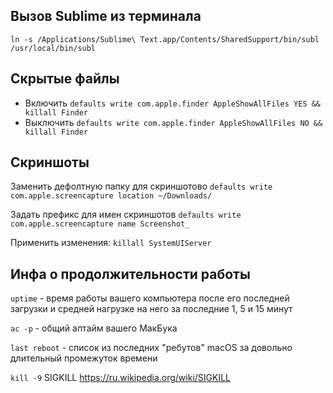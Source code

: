 ## Вызов Sublime из терминала
`ln -s /Applications/Sublime\ Text.app/Contents/SharedSupport/bin/subl /usr/local/bin/subl`


## Скрытые файлы

* Включить `defaults write com.apple.finder AppleShowAllFiles YES && killall Finder`
* Выключить `defaults write com.apple.finder AppleShowAllFiles NO && killall Finder`


## Скриншоты
Заменить дефолтную папку для скриншотово
`defaults write com.apple.screencapture location ~/Downloads/`

Задать префикс для имен скриншотов
`defaults write com.apple.screencapture name Screenshot_`

Применить изменения: 
`killall SystemUIServer`

## Инфа о продолжительности работы
`uptime` -  время работы вашего компьютера после его последней загрузки и средней нагрузке на него за последние 1, 5 и 15 минут

`ac -p` - общий аптайм вашего МакБука

`last reboot` - список из последних "ребутов" macOS за довольно длительный промежуток времени


`kill -9` SIGKILL https://ru.wikipedia.org/wiki/SIGKILL
